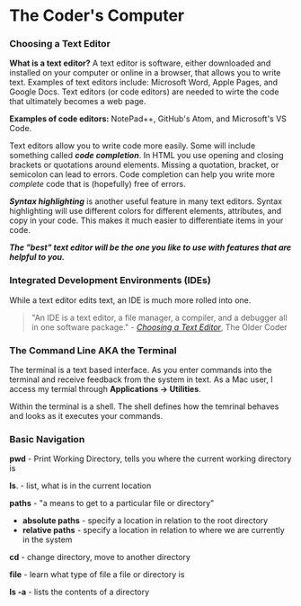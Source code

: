 # The Coder's Computer

### Choosing a Text Editor

**What is a text editor?** A text editor is software, either downloaded and installed on your computer or online in a browser, that allows you to write text. Examples of text editors include: Microsoft Word, Apple Pages, and Google Docs. Text editors (or code editors) are needed to wirte the code that ultimately becomes a web page. 

**Examples of code editors:** NotePad++, GitHub's Atom, and Microsoft's VS Code. 

Text editors allow you to write code more easily. Some will include something called ***code completion***. In HTML you use opening and closing brackets or quotations around elements. Missing a quotation, bracket, or semicolon can lead to errors. Code completion can help you write more *complete* code that is (hopefully) free of errors. 

***Syntax highlighting*** is another useful feature in many text editors. Syntax highlighting will use different colors for different elements, attributes, and copy in your code. This makes it much easier to differentiate items in your code.

***The "best" text editor will be the one you like to use with features that are helpful to you.*** 

### Integrated Development Environments (IDEs)

While a text editor edits text, an IDE is much more rolled into one. 

> "An IDE is a text editor, a file manager, a compiler, and a debugger all in one software package." - [*Choosing a Text Editor*](https://codefellows.github.io/code-102-guide/curriculum/class-02/Choosing-A-Text-Editor--The-Older-Coder.pdf), The Older Coder

### The Command Line AKA the Terminal

The terminal is a text based interface. As you enter commands into the terminal and receive feedback from the system in text. As a Mac user, I access my termial through **Applications -> Utilities**. 

Within the terminal is a shell. The shell defines how the temrinal behaves and looks as it executes your commands. 

### Basic Navigation

**pwd** - Print Working Directory, tells you where the current working directory is

**ls**. - list, what is in the current location

**paths** - "a means to get to a particular file or directory"

* **absolute paths** - specify a location in relation to the root directory 
* **relative paths** - specify a location in relation to where we are currently in the system

**cd** - change directory, move to another directory

**file** - learn what type of file a file or directory is

**ls -a** - lists the contents of a directory
